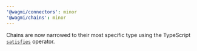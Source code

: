 ```yaml
---
'@wagmi/connectors': minor
'@wagmi/chains': minor
---
```


Chains are now narrowed to their most specific type using the TypeScript [`satisfies`](https://devblogs.microsoft.com/typescript/announcing-typescript-4-9/#the-satisfies-operator) operator.
